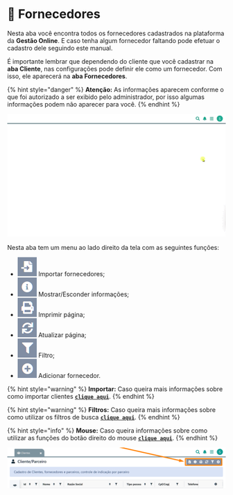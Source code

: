 # 🧳 Fornecedores

Nesta aba você encontra todos os fornecedores cadastrados na plataforma da **Gestão Online**. E caso tenha algum fornecedor faltando pode efetuar o cadastro dele seguindo este manual.

É importante lembrar que dependendo do cliente que você cadastrar na **aba Cliente**, nas configurações pode definir ele como um fornecedor. Com isso, ele aparecerá na **aba Fornecedores**.

{% hint style="danger" %}
**Atenção:** As informações aparecem conforme o que foi autorizado a ser exibido pelo administrador, por isso algumas informações podem não aparecer para você.
{% endhint %}

![](/erp-v2/assets/funcionalidades/parceiros/aba_fornecedores.gif)

Nesta aba tem um menu ao lado direito da tela com as seguintes funções:

- <img src="/erp-v2/assets/icon_importar.png" alt="" data-size="line"> Importar fornecedores;
- <img src="/erp-v2/assets/icon_exibir.png" alt="" data-size="line"> Mostrar/Esconder informações;
- <img src="/erp-v2/assets/icon_imprimir.png" alt="" data-size="line"> Imprimir página;
- <img src="/erp-v2/assets/icon_atualizar.png" alt="" data-size="line"> Atualizar página;
- <img src="/erp-v2/assets/icon_filtro.png" alt="" data-size="line"> Filtro;
- <img src="/erp-v2/assets/icon_add.png" alt="" data-size="line"> Adicionar fornecedor.

{% hint style="warning" %}
**Importar:** Caso queira mais informações sobre como importar clientes [**`clique aqui`**](/erp-v2/primeiro_acesso/filtros.md).
{% endhint %}

{% hint style="warning" %}
**Filtros:** Caso queira mais informações sobre como utilizar os filtros de busca [**`clique aqui`**](/erp-v2/primeiro_acesso/filtros.md).
{% endhint %}

{% hint style="info" %}
**Mouse:** Caso queira informações sobre como utilizar as funções do botão direito do mouse [**`clique aqui`**](https://docs.gestao.plus/erp-v2/primeiro_acesso/atalhos_internos#menu-botao-direito-do-mouse).
{% endhint %}

![](/erp-v2/assets/funcionalidades/parceiros/aba_clientes_menu.png)